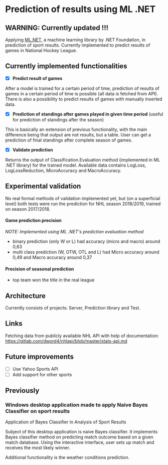 # Prediction of results using ML .NET #

## WARNING: Currently updated !!!

Applying [ML.NET](https://dotnet.microsoft.com/apps/machinelearning-ai/ml-dotnet), a machine learning library by .NET Foundation, in prediction of sport results. Currently implemented to predict results of games in National Hockey League.

## Currently implemented functionalities

- [x] **Predict result of games**

After a model is trained for a certain period of time, prediction of results of games in a certain period of time is possible (all data is fetched from API). There is also a possibility to predict results of games with manually inserted data.

- [x] **Prediction of standings after games played in given time period** (useful for prediction of standings after the season)

This is basically an extension of previous functionality, with the main difference being that output are not results, but a table. User can get a prediction of final standings after complete season of games.

- [x] **Validate prediction**

Returns the output of Classification.Evaluation method (implemented in ML .NET library) for the trained model. Available data contains LogLoss, LogLossReduction, MicroAccuracy and MacroAccuracy.


## Experimental validation
No real formal methods of validation implemented yet, but (on a superficial level) both tests were run the prediction for NHL season 2018/2019, trained on season 2017/2018.
#### Game prediction precision 
*NOTE: Implemented using ML .NET's prediction evaluation method*
- binary prediction (only W or L) had accuracy (micro and macro) around 0,63
- multi class prediction (W, OTW, OTL and L) had Micro accuracy around 0,49 and Macro accuracy around 0,37
#### Precision of seasonal prediction
- top team won the title in the real league

## Architecture
Currently consists of projects: Server, Prediction library and Test.

## Links
Fetching data from publicly available NHL API with help of documentation: https://gitlab.com/dword4/nhlapi/blob/master/stats-api.md

## Future improvements

- [ ] Use Yahoo Sports API
- [ ] Add support for other sports

## Previously

### Windows desktop application made to apply Naive Bayes Classifier on sport results

Application of Bayes Classifier in Analysis of Sport Results

Subject of this desktop application is naive Bayes classifier. It implements Bayes classifier method on predicting match outcome based on a given match database. Using the interactive interface, user sets up match and receives the most likely winner.

Additional functionality is the weather conditions prediction.
